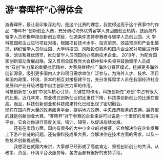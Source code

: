 # 游“春晖杯”心得体会
   游春晖杯，最让我印象深刻的，是这个比赛的理念，我觉得这高于这个赛事中的作品.
   “春晖杯”创新创业大赛，充分调动海外优秀留学人员回国创业热情，鼓励海外留学人员积极申报创新创业项目，创造条件支持参赛者与留学人员创业园、大 
学科技园和企业进行项目对接，根据项目技术水平、投资前景、效益预测和产业化情况，组织留学人员创业园、大学科技园、风险投资机构和国内企业家对项目进行评审、洽谈和择优颁奖，推动留学人员回国创办高新技术企业。 
    2019年，为配合国家创新驱动发展战略，深入贯彻全国教育大会精神和中央领导鼓励留学人员成为“双创”生力军的重要批示精神，大赛将继续推广海外分赛区模式，挖掘更多海外创新源泉，吸引更多国内人才和项目需求单位广泛参与，为海外人才、技术、项目和国内政策、环境、资本的相互对接搭建平台，充分发挥留学人员在我国经济社会发展和产业升级进程中自主创新生力军的作用。    
    科技创新在“双创”中发挥核心引领、关键性的作用，科技创新在“双创”中占有很大的比重。近几年来，商业模式创新创业的比重在下降，科技类创新创业的比重在提高。而且，科技创新创业和科技成果转化已经出现了密切融合。    
    现在在国内有大量的政务服务平台，提供地方政府、中央政府服务的支持。最典型的就是创新创业大赛。“春晖杯”对于参赛的企业来讲可以说是一个很好的发展支持平台，它会对你进行高度关注，培训、辅导，以促进后续发展。    
　　还有在市场方面，国内有很多的大中小企业的对接赛，它会解决你在企业发展上下游产业链的问题。还有像科技成果大赛，会解决你在技术方面的需求，以及一些技术创新挑战赛。    
　　我想现在就国内来讲，大家都已经形成了高度肯定、重视创新创业的共识。从政策、资金、环境平台及服务等，各方面都有很好的支持手段。    
